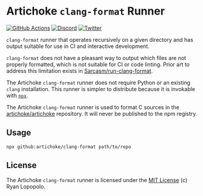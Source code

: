 # Artichoke `clang-format` Runner

[![GitHub Actions](https://github.com/artichoke/clang-format/workflows/CI/badge.svg)](https://github.com/artichoke/clang-format/actions)
[![Discord](https://img.shields.io/discord/607683947496734760)](https://discord.gg/QCe2tp2)
[![Twitter](https://img.shields.io/twitter/follow/artichokeruby?label=Follow&style=social)](https://twitter.com/artichokeruby)

`clang-format` runner that operates recursively on a given directory and has
output suitable for use in CI and interactive development.

`clang-format` does not have a pleasant way to output which files are not
properly formatted, which is not suitable for CI or code linting. Prior art to
address this limitation exists in [Sarcasm/run-clang-format].

The Artichoke `clang-format` runner does not require Python or an existing
`clang` installation. This runner is simpler to distribute because it is
invokable with [`npx`].

The Artichoke `clang-format` runner is used to format C sources in the
[artichoke/artichoke] repository. It will never be published to the npm
registry.

## Usage

```shell
npx github:artichoke/clang-format path/to/repo
```

## License

The Artichoke `clang-format` runner is licensed under the [MIT License](LICENSE)
(c) Ryan Lopopolo.

[sarcasm/run-clang-format]: https://github.com/Sarcasm/run-clang-format
[`npx`]:
  https://blog.npmjs.org/post/162869356040/introducing-npx-an-npm-package-runner
[artichoke/artichoke]: https://github.com/artichoke/artichoke
